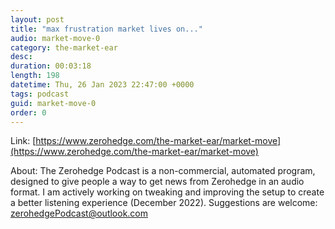 ```yaml
---
layout: post
title: "max frustration market lives on..."
audio: market-move-0
category: the-market-ear
desc: 
duration: 00:03:18
length: 198
datetime: Thu, 26 Jan 2023 22:47:00 +0000
tags: podcast
guid: market-move-0
order: 0
---
```



Link: [https://www.zerohedge.com/the-market-ear/market-move](https://www.zerohedge.com/the-market-ear/market-move)

About: The Zerohedge Podcast is a non-commercial, automated program, designed to give people a way to get news from Zerohedge in an audio format.  I am actively working on tweaking and improving the setup to create a better listening experience (December 2022).  Suggestions are welcome: [zerohedgePodcast@outlook.com](mailto:zerohedgePodcast@outlook.com)